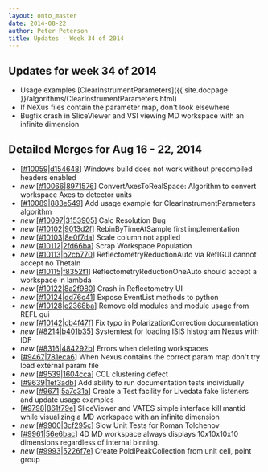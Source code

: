 ```yaml
---
layout: onto_master
date: 2014-08-22
author: Peter Peterson
title: Updates - Week 34 of 2014
---
```

Updates for week 34 of 2014
---------------------------
* Usage examples [ClearInstrumentParameters]({{ site.docpage }}/algorithms/ClearInstrumentParameters.html)
* If NeXus files contain the parameter map, don't look elsewhere
* Bugfix crash in SliceViewer and VSI viewing MD workspace with an infinite dimension

Detailed Merges for Aug 16 - 22, 2014
-------------------------------------
* \[[#10059](http://trac.mantidproject.org/mantid/ticket/10059)\|[d154648](https://github.com/mantidproject/mantid/commit/d154648ff0cddd40f7a0b84db8a602ee56f72962)\] Windows build does not work without precompiled headers enabled
* *new* \[[#10066](http://trac.mantidproject.org/mantid/ticket/10066)\|[8971576](https://github.com/mantidproject/mantid/commit/897157605340e939a837716b07b8474c8be8d905)\] ConvertAxesToRealSpace: Algorithm to convert workspace Axes to detector units
* \[[#10089](http://trac.mantidproject.org/mantid/ticket/10089)\|[883e549](https://github.com/mantidproject/mantid/commit/883e5491690164116c5b7f091cd214988139a066)\] Add usage example for ClearInstrumentParameters algorithm
* *new* \[[#10097](http://trac.mantidproject.org/mantid/ticket/10097)\|[3153905](https://github.com/mantidproject/mantid/commit/3153905c5371741c246dbf1e91e7ea87e784cfc7)\] Calc Resolution Bug
* *new* \[[#10102](http://trac.mantidproject.org/mantid/ticket/10102)\|[9013d2f](https://github.com/mantidproject/mantid/commit/9013d2f543857185ec179cdff42320f56ad3f8ea)\] RebinByTimeAtSample first implementation
* *new* \[[#10103](http://trac.mantidproject.org/mantid/ticket/10103)\|[8e0f7da](https://github.com/mantidproject/mantid/commit/8e0f7da3e762f4057b8747acbc5e0e3c1f085479)\] Scale column not applied
* *new* \[[#10112](http://trac.mantidproject.org/mantid/ticket/10112)\|[2fd66ba](https://github.com/mantidproject/mantid/commit/2fd66ba5e164a828c5b61ad34b0c224e0534042c)\] Scrap Workspace Population
* *new* \[[#10113](http://trac.mantidproject.org/mantid/ticket/10113)\|[b2cb770](https://github.com/mantidproject/mantid/commit/b2cb7700203339c2d51436a6d418eea918df5725)\] ReflectometryReductionAuto via ReflGUI cannot accept no ThetaIn
* *new* \[[#10115](http://trac.mantidproject.org/mantid/ticket/10115)\|[f8352f1](https://github.com/mantidproject/mantid/commit/f8352f115526ab86b4ee5826a40a24b46f6e55b0)\] ReflectometryReductionOneAuto should accept a workspace in lambda
* *new* \[[#10122](http://trac.mantidproject.org/mantid/ticket/10122)\|[8a2f980](https://github.com/mantidproject/mantid/commit/8a2f980b35db7b01094e0f22955b13aea733c93e)\] Crash in Reflectometry UI
* *new* \[[#10124](http://trac.mantidproject.org/mantid/ticket/10124)\|[dd76c41](https://github.com/mantidproject/mantid/commit/dd76c413de29d5a356725ee2919fa1a823023603)\] Expose EventList methods to python
* *new* \[[#10128](http://trac.mantidproject.org/mantid/ticket/10128)\|[e2368ba](https://github.com/mantidproject/mantid/commit/e2368bad3581082fcb2b9d64b1d42565f47ace59)\] Remove old modules and module usage from REFL gui
* *new* \[[#10142](http://trac.mantidproject.org/mantid/ticket/10142)\|[cb4f47f](https://github.com/mantidproject/mantid/commit/cb4f47ff8f18d1a0ec02e058f824b4e1ed4238f9)\] Fix typo in PolarizationCorrection documentation
* *new* \[[#8214](http://trac.mantidproject.org/mantid/ticket/8214)\|[b401b35](https://github.com/mantidproject/mantid/commit/b401b35315338b32a03aa01e10f48ca3b03eb7e2)\] Systemtest for loading ISIS histogram Nexus with IDF
* *new* \[[#8316](http://trac.mantidproject.org/mantid/ticket/8316)\|[484292b](https://github.com/mantidproject/mantid/commit/484292b23181730388c1f50dcc0926ff167e6433)\] Errors when deleting workspaces
* \[[#9467](http://trac.mantidproject.org/mantid/ticket/9467)\|[781eca6](https://github.com/mantidproject/mantid/commit/781eca6cc7b69625d9d40dc0b409d4a2e0ad0a47)\] When Nexus contains the correct param map don't try load external param file
* *new* \[[#9539](http://trac.mantidproject.org/mantid/ticket/9539)\|[1604cca](https://github.com/mantidproject/mantid/commit/1604ccaee22135726c174e80a42fa17d20c94856)\] CCL clustering defect
* \[[#9639](http://trac.mantidproject.org/mantid/ticket/9639)\|[1ef3adb](https://github.com/mantidproject/mantid/commit/1ef3adbd841142b9f0b30877e4a928709ec1465b)\] Add ability to run documentation tests individually
* *new* \[[#9671](http://trac.mantidproject.org/mantid/ticket/9671)\|[5a7c31a](https://github.com/mantidproject/mantid/commit/5a7c31ab9155c0ac7ba5ec49403f4dcbbdcdca4a)\] Create a Test facility for Livedata fake listeners and update usage examples
* \[[#9798](http://trac.mantidproject.org/mantid/ticket/9798)\|[861f79e](https://github.com/mantidproject/mantid/commit/861f79ec86b059070a90bb072c57b13a09570930)\] SliceViewer and VATES simple interface kill mantid while visualizing a MD workspace with an infinite dimension
* *new* \[[#9900](http://trac.mantidproject.org/mantid/ticket/9900)\|[3cf295c](https://github.com/mantidproject/mantid/commit/3cf295c26975beed66f393c8f1786b6b5e65b184)\] Slow Unit Tests for Roman Tolchenov
* \[[#9961](http://trac.mantidproject.org/mantid/ticket/9961)\|[56e6bac](https://github.com/mantidproject/mantid/commit/56e6bac2d721fbc0482c886a088496f594423fbf)\] 4D MD workspace always displays 10x10x10x10 dimensions regardless of internal binning.
* *new* \[[#9993](http://trac.mantidproject.org/mantid/ticket/9993)\|[5226f7e](https://github.com/mantidproject/mantid/commit/5226f7e8cd4bff6d6a018c9cee4b379d2ca2999e)\] Create PoldiPeakCollection from unit cell, point group
